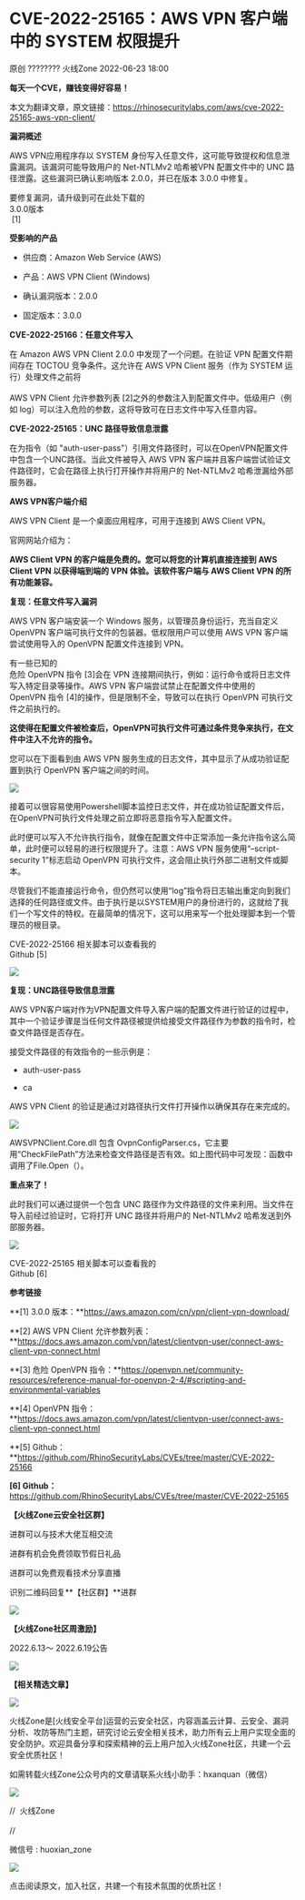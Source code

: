 #  CVE-2022-25165：AWS VPN 客户端中的 SYSTEM 权限提升   
原创 ????????  火线Zone   2022-06-23 18:00  
  
**每天一个CVE，赚钱变得好容易！**  
  
本文为翻译文章，原文链接：https://rhinosecuritylabs.com/aws/cve-2022-25165-aws-vpn-client/  
  
  
**漏洞概述**  
  
  
AWS VPN应用程序存以 SYSTEM 身份写入任意文件，这可能导致提权和信息泄露漏洞。该漏洞可能导致用户的 Net-NTLMv2 哈希被VPN 配置文件中的 UNC 路径泄露。这些漏洞已确认影响版本 2.0.0，并已在版本 3.0.0 中修复。  
  
要修复漏洞，请升级到可在此处下载的  
3.0.0版本  
 [1]  
  
  
**受影响的产品**  
  
  
- 供应商：Amazon Web Service (AWS)  
  
- 产品：AWS VPN Client (Windows)  
  
- 确认漏洞版本：2.0.0  
  
- 固定版本：3.0.0  
  
  
  
  
**CVE-2022-25166：任意文件写入**  
  
  
在 Amazon AWS VPN Client 2.0.0 中发现了一个问题。在验证 VPN 配置文件期间存在 TOCTOU 竞争条件。这允许在 AWS VPN Client 服务（作为 SYSTEM 运行）处理文件之前将  
   
AWS VPN Client 允许参数列表 [2]之外的参数注入到配置文件中。低级用户（例如 log）可以注入危险的参数，这将导致可在日志文件中写入任意内容。  
  
  
**CVE-2022-25165：UNC 路径导致信息泄露**  
  
  
在为指令（如 "auth-user-pass"）引用文件路径时，可以在OpenVPN配置文件中包含一个UNC路径。当此文件被导入 AWS VPN 客户端并且客户端尝试验证文件路径时，它会在路径上执行打开操作并将用户的 Net-NTLMv2 哈希泄漏给外部服务器。  
  
  
**AWS VPN客户端介绍**  
  
  
AWS VPN Client 是一个桌面应用程序，可用于连接到 AWS Client VPN。  
  
官网网站介绍为：  
  
**AWS Client VPN 的客户端是免费的。您可以将您的计算机直接连接到 AWS Client VPN 以获得端到端的 VPN 体验。该软件客户端与 AWS Client VPN 的所有功能兼容。**  
  
  
**复现：任意文件写入漏洞**  
  
  
AWS VPN 客户端安装一个 Windows 服务，以管理员身份运行，充当自定义 OpenVPN 客户端可执行文件的包装器。低权限用户可以使用 AWS VPN 客户端尝试使用导入的 OpenVPN 配置文件连接到 VPN。  
  
有一些已知的  
危险 OpenVPN 指令 [3]会在 VPN 连接期间执行，例如：运行命令或将日志文件写入特定目录等操作。AWS VPN 客户端尝试禁止在配置文件中使用的   
OpenVPN 指令 [4]的操作，但是限制不全，导致可以在执行 OpenVPN 可执行文件之前执行的。  
  
**这使得在配置文件被检查后，OpenVPN可执行文件可通过条件竞争来执行，在文件中注入不允许的指令。**  
  
您可以在下面看到由 AWS VPN 服务生成的日志文件，其中显示了从成功验证配置到执行 OpenVPN 客户端之间的时间。  
  
  
![](https://mmbiz.qpic.cn/mmbiz_png/0Z0LqMyVGaR1dURTbb9OmSf4mN0W6RzAqKpREB0icLQeMTFqRDOkWNqejBWLjVwpMFPy9nefdD4FricKicibaOxXhg/640?wx_fmt=png "")  
  
  
接着可以很容易使用Powershell脚本监控日志文件，并在成功验证配置文件后，在OpenVPN可执行文件处理之前立即将恶意指令写入配置文件。  
  
此时便可以写入不允许执行指令，就像在配置文件中正常添加一条允许指令这么简单，此时便可以轻易的进行权限提升了。注意：AWS VPN 服务使用“–script-security 1”标志启动 OpenVPN 可执行文件，这会阻止执行外部二进制文件或脚本。  
  
尽管我们不能直接运行命令，但仍然可以使用“log”指令将日志输出重定向到我们选择的任何路径或文件。由于执行是以SYSTEM用户的身份进行的，这就给了我们一个写文件的特权。在最简单的情况下，这可以用来写一个批处理脚本到一个管理员的根目录。  
  
CVE-2022-25166 相关脚本可以查看我的  
Github [5]  
  
  
![](https://mmbiz.qpic.cn/mmbiz_gif/0Z0LqMyVGaR1dURTbb9OmSf4mN0W6RzAXpq9na19IBhyvEorKIicAicTzsG5oWt2iagKY1yN6RjndVf3xXmCJQZLQ/640?wx_fmt=gif "")  
  
  
**复现：UNC路径导致信息泄露**  
  
  
AWS VPN客户端对作为VPN配置文件导入客户端的配置文件进行验证的过程中，其中一个验证步骤是当任何文件路径被提供给接受文件路径作为参数的指令时，检查文件路径是否存在。  
  
接受文件路径的有效指令的一些示例是：  
- auth-user-pass  
  
- ca  
  
AWS VPN Client 的验证是通过对路径执行文件打开操作以确保其存在来完成的。  
  
  
![](https://mmbiz.qpic.cn/mmbiz_png/0Z0LqMyVGaR1dURTbb9OmSf4mN0W6RzAtvVZOeWlbgYVL422y6KPS9WPN3jiasJ0JI2MMPF7iclJMEFMeKibJmS4A/640?wx_fmt=png "")  
  
  
AWSVPNClient.Core.dll 包含 OvpnConfigParser.cs，它主要用“CheckFilePath”方法来检查文件路径是否有效。如上图代码中可发现：函数中调用了File.Open（）。  
  
**重点来了！**  
  
此时我们可以通过提供一个包含 UNC 路径作为文件路径的文件来利用。当文件在导入前经过验证时，它将打开 UNC 路径并将用户的 Net-NTLMv2 哈希发送到外部服务器。  
  
  
![](https://mmbiz.qpic.cn/mmbiz_gif/0Z0LqMyVGaR1dURTbb9OmSf4mN0W6RzAcZWnVeRO1HPuWXpgtDU8r8MjbxOa5jMDtGTP0WY7rC4NzHvciaqE46g/640?wx_fmt=gif "")  
  
  
CVE-2022-25165 相关脚本可以查看我的  
Github [6]  
  
  
**参考链接**  
  
  
**[1] 3.0.0 版本：**https://aws.amazon.com/cn/vpn/client-vpn-download/   
  
**[2] AWS VPN Client 允许参数列表：**https://docs.aws.amazon.com/vpn/latest/clientvpn-user/connect-aws-client-vpn-connect.html  
  
**[3] 危险 OpenVPN 指令：**https://openvpn.net/community-resources/reference-manual-for-openvpn-2-4/#scripting-and-environmental-variables  
  
**[4] OpenVPN 指令：**https://docs.aws.amazon.com/vpn/latest/clientvpn-user/connect-aws-client-vpn-connect.html  
  
**[5] Github：**https://github.com/RhinoSecurityLabs/CVEs/tree/master/CVE-2022-25166  
  
  
**[6] Github：**  
https://github.com/RhinoSecurityLabs/CVEs/tree/master/CVE-2022-25165  
  
  
  
  
  
  
**【火线Zone云安全社区群】**  
  
进群可以与技术大佬互相交流  
  
进群有机会免费领取节假日礼品  
  
进群可以免费观看技术分享直播  
  
识别二维码回复**【社区群】**进群  
  
  
![](https://mmbiz.qpic.cn/mmbiz_jpg/0Z0LqMyVGaR1dURTbb9OmSf4mN0W6RzA7zsRBM9gVRiaCwzydPTRhGibh8ItZsVpgsyxCXibgM1ias91jnAWp8soibQ/640?wx_fmt=jpeg "")  
  
  
**【火线Zone社区周激励】**  
  
2022.6.13～ 2022.6.19公告  
  
![](https://mmbiz.qpic.cn/mmbiz_png/0Z0LqMyVGaR1dURTbb9OmSf4mN0W6RzAgsAMLIqMzNicxLkpR3LK6PyhG2EViaGAjp8BP5s0XZtmGb4hy7J6UEuw/640?wx_fmt=png "")  
  
  
**【相关精选文章】**  
  
  
[](http://mp.weixin.qq.com/s?__biz=MzI2NDQ5NTQzOQ==&mid=2247495623&idx=1&sn=b8545551b2d5b030dbb55bc1ce0ea9a6&chksm=eaa967e7dddeeef1ad4027d071be742c75fc1d7f7fe9c48c7ab8ac3e7af176d39945d2393fa5&scene=21#wechat_redirect)  
  
  
[](http://mp.weixin.qq.com/s?__biz=MzI2NDQ5NTQzOQ==&mid=2247495587&idx=1&sn=27090e2b93dda73b7639ae9b47588f44&chksm=eaa96783dddeee956fe74753ccd70ed9581c9c2c20fb0c936519ee89608b6c4d725c2d4de802&scene=21#wechat_redirect)  
  
  
![](https://mmbiz.qpic.cn/mmbiz_png/0Z0LqMyVGaTQZHWgsWicxSZAmzicAWsZibD8HSRiaVzgkZRNfZ9hzf74IaNQibM82XgHQMhice0ZtLmqF9LpIia9qCAbg/640?wx_fmt=png "")  
  
火线Zone是[火线安全平台]运营的云安全社区，内容涵盖云计算、云安全、漏洞分析、攻防等热门主题，研究讨论云安全相关技术，助力所有云上用户实现全面的安全防护。欢迎具备分享和探索精神的云上用户加入火线Zone社区，共建一个云安全优质社区！  
  
如需转载火线Zone公众号内的文章请联系火线小助手：hxanquan（微信）  
  
  
![](https://mmbiz.qpic.cn/mmbiz_jpg/0Z0LqMyVGaTQZHWgsWicxSZAmzicAWsZibDxlT3uicia9iaQ6XEn5seLr72mObVldTvwreFkjvPrvnln3ickHbKiaASgNg/640?wx_fmt=jpeg "")  
  
//  火线Zone  
   
//  
  
微信号 : huoxian_zone  
  
  
![](https://mmbiz.qpic.cn/mmbiz_gif/CkzQxaHZX9KdW919vwagVwhCeicQPXuMGibHcf2WqiaFyvfy5p1oIk1C5SOdtTyLlQmOtEia7FMKicknJzGTmYLWb2Q/640?wx_fmt=gif "")  
  
点击阅读原文，加入社区，共建一个有技术氛围的优质社区！  
